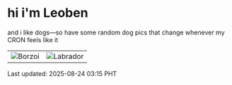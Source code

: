 # hi i'm Leoben

and i like dogs—so have some random dog pics that change whenever my CRON feels like it

|  |  |
|--------|----------|
| ![Borzoi](https://random-dog-vercel.vercel.app/api/random-borzoi?v=1755976543) | ![Labrador](https://random-dog-vercel.vercel.app/api/random-labrador?v=1755976543) |

Last updated: 2025-08-24 03:15 PHT
